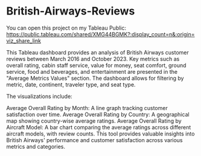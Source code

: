 # British-Airways-Reviews
You can open this project on my Tableau Public: https://public.tableau.com/shared/XMG44BGMK?:display_count=n&:origin=viz_share_link

This Tableau dashboard provides an analysis of British Airways customer reviews between March 2016 and October 2023. Key metrics such as overall rating, cabin staff service, value for money, seat comfort, ground service, food and beverages, and entertainment are presented in the "Average Metrics Values" section. The dashboard allows for filtering by metric, date, continent, traveler type, and seat type.

The visualizations include:

Average Overall Rating by Month: A line graph tracking customer satisfaction over time.
Average Overall Rating by Country: A geographical map showing country-wise average ratings.
Average Overall Rating by Aircraft Model: A bar chart comparing the average ratings across different aircraft models, with review counts.
This tool provides valuable insights into British Airways' performance and customer satisfaction across various metrics and categories.

